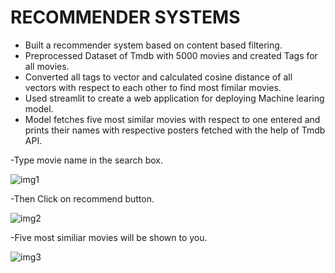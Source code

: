 # RECOMMENDER SYSTEMS
- Built a recommender system based on content based filtering.
- Preprocessed Dataset of Tmdb with 5000 movies and created Tags for all movies.
- Converted all tags to vector and calculated cosine distance of all vectors with respect to each other to find most fimilar movies.
- Used streamlit to create a web application for deploying Machine learing model.
- Model fetches five most similar movies with respect to one entered and prints their names with respective posters fetched with the help of Tmdb API.

-Type movie name in the search box.

![img1](https://user-images.githubusercontent.com/95877070/233489186-34f2132c-0614-4105-adc6-0885110cb1f6.png)

-Then Click on recommend button.

![img2](https://user-images.githubusercontent.com/95877070/233489354-217145fa-a613-4058-afe6-a9711ac077ca.png)

-Five most similiar movies will be shown to you.

![img3](https://user-images.githubusercontent.com/95877070/233489516-0c4ff7dc-e281-4269-916e-d682e26b75c0.png)

